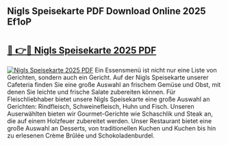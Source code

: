 ## Nigls Speisekarte PDF Download Online 2025 Ef1oP

# <h2><a href="http://gc78icn.nevu.top/?p=Nigls+Speisekarte">🔗 👉🔴 Nigls Speisekarte 2025 PDF</a></h2>

[![Nigls Speisekarte 2025 PDF](https://i.imgur.com/dBaPXMq.png)](http://gc78icn.nevu.top/?p=Nigls+Speisekarte)
Ein Essensmenü ist nicht nur eine Liste von Gerichten, sondern auch ein Gericht. Auf der Nigls Speisekarte unserer Cafeteria finden Sie eine große Auswahl an frischem Gemüse und Obst, mit denen Sie leichte und frische Salate zubereiten können. Für Fleischliebhaber bietet unsere Nigls Speisekarte eine große Auswahl an Gerichten: Rindfleisch, Schweinefleisch, Huhn und Fisch. Unseren Auserwählten bieten wir Gourmet-Gerichte wie Schaschlik und Steak an, die auf einem Holzfeuer zubereitet werden. Unser Restaurant bietet eine große Auswahl an Desserts, von traditionellen Kuchen und Kuchen bis hin zu erlesenen Crème Brûlée und Schokoladenburdel.
